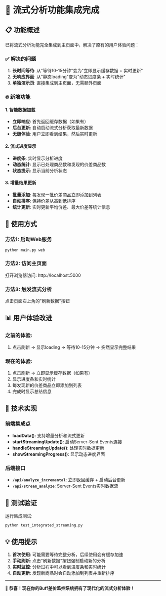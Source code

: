 # 🚀 流式分析功能集成完成

## 📋 功能概述

已将流式分析功能完全集成到主页面中，解决了原有的用户体验问题：

### ✅ 解决的问题
1. **长时间等待**: 从"等待10-15分钟"变为"立即显示缓存数据 + 实时更新"
2. **无响应界面**: 从"静态loading"变为"动态进度条 + 实时统计"
3. **单独演示页**: 直接集成到主页面，无需额外页面

### 🔥 新增功能

#### 1. 智能数据加载
- **立即响应**: 首先返回缓存数据（如果有）
- **后台更新**: 自动启动流式分析获取最新数据
- **无缝体验**: 用户立即看到结果，然后实时更新

#### 2. 流式进度显示
- **进度条**: 实时显示分析进度
- **动态统计**: 显示已处理商品数和发现的价差商品数
- **状态提示**: 显示当前分析状态

#### 3. 增量结果更新
- **批量添加**: 每发现一批价差商品立即添加到列表
- **自动排序**: 保持价差从高到低排序
- **统计更新**: 实时更新平均价差、最大价差等统计信息

## 🎯 使用方式

### 方法1: 启动Web服务
```bash
python main.py web
```

### 方法2: 访问主页面
打开浏览器访问: http://localhost:5000

### 方法3: 触发流式分析
点击页面右上角的"刷新数据"按钮

## 📊 用户体验改进

### 之前的体验:
1. 点击刷新 → 显示loading → 等待10-15分钟 → 突然显示完整结果

### 现在的体验:
1. 点击刷新 → 立即显示缓存数据（如果有）
2. 显示进度条和实时统计
3. 每发现新的价差商品立即添加到列表
4. 完成时显示总结信息

## 🔧 技术实现

### 前端集成点
- **loadData()**: 支持增量分析和流式更新
- **startStreamingUpdate()**: 启动Server-Sent Events连接
- **handleStreamingUpdate()**: 处理实时数据更新
- **showStreamingProgress()**: 显示动态进度界面

### 后端接口
- **`/api/analyze_incremental`**: 立即返回缓存 + 启动后台更新
- **`/api/stream_analyze`**: Server-Sent Events实时数据流

## 🎉 测试验证

运行集成测试:
```bash
python test_integrated_streaming.py
```

## 💡 使用提示

1. **首次使用**: 可能需要等待完整分析，后续使用会有缓存加速
2. **手动刷新**: 点击"刷新数据"按钮强制启动新的分析
3. **实时监控**: 分析过程中可以看到进度条和实时统计
4. **自动更新**: 发现新商品时会自动添加到列表并重新排序

---

**🎊 恭喜！现在你的Buff差价监控系统拥有了现代化的流式分析体验！** 